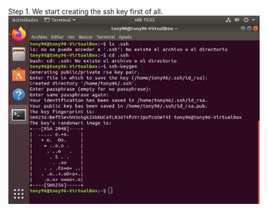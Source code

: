 Step 1. We start creating the ssh key first of all.
![one image](https://github.com/juanito96az/Equipo_Azul_Mineria-de-Datos/blob/evidence/Unidad%201/Practica_Git_Flow/paso1.png)
